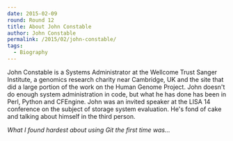 ```yaml
---
date: 2015-02-09
round: Round 12
title: About John Constable
author: John Constable
permalink: /2015/02/john-constable/
tags:
  - Biography
---
```

John Constable is a Systems Administrator at the Wellcome Trust Sanger Institute,
a genomics research charity near Cambridge, UK and the site that did a
large portion of the work on the Human Genome Project. 
John doesn't do enough system administration in code, but what he has done
has been in Perl, Python and CFEngine.
John was an invited speaker at the LISA 14 conference on the subject of storage 
system evaluation. He's fond of cake and talking about himself in the third person.

*What I found hardest about using Git the first time was...*
